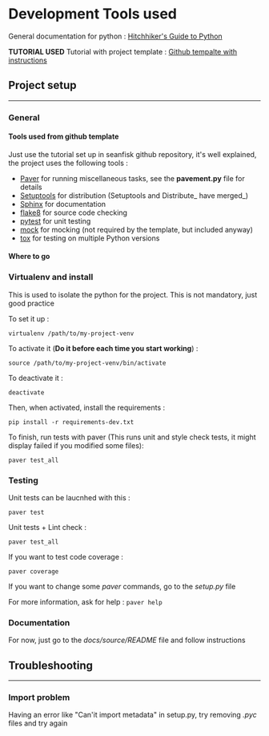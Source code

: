 # Development Tools used

General documentation for python : [Hitchhiker's Guide to Python](http://docs.python-guide.org/en/latest/)

**TUTORIAL USED** Tutorial with project template : [Github tempalte with instructions](https://github.com/seanfisk/python-project-template)

## Project setup
----

### General

#### Tools used from github template

Just use the tutorial set up in seanfisk github repository, it's well explained, the project uses the following tools :

  - [Paver](http://paver.github.io/paver/) for running miscellaneous tasks, see the **pavement.py** file for details
  - [Setuptools](http://pythonhosted.org/setuptools/merge.html) for distribution (Setuptools and Distribute_ have merged_)
  - [Sphinx](http://sphinx-doc.org/) for documentation
  - [flake8](https://pypi.python.org/pypi/flake8) for source code checking
  - [pytest](http://pytest.org/latest/) for unit testing
  - [mock](http://www.voidspace.org.uk/python/mock/) for mocking (not required by the template, but included anyway)
  - [tox](http://testrun.org/tox/latest/) for testing on multiple Python versions

#### Where to go  

### Virtualenv and install

This is used to isolate the python for the project. This is not mandatory, just good practice

To set it up :

```
virtualenv /path/to/my-project-venv
```

To activate it (**Do it before each time you start working**) :

```
source /path/to/my-project-venv/bin/activate
```

To deactivate it :
```
deactivate
```


Then, when activated, install the requirements :

```
pip install -r requirements-dev.txt
```

To finish, run tests with paver (This runs unit and style check tests, it might display failed if you modified some files):
```
paver test_all
```

### Testing

Unit tests can be laucnhed with this :
```
paver test
```

Unit tests + Lint check :
```
paver test_all
```

If you want to test code coverage :
```
paver coverage
```

If you want to change some *paver* commands, go to the *setup.py* file


For more information, ask for help : ```paver help```

### Documentation
For now, just go to the *docs/source/README* file and follow instructions

## Troubleshooting
----

### Import problem
Having an error like "Can'it import metadata" in setup.py, try removing *.pyc* files and try again

